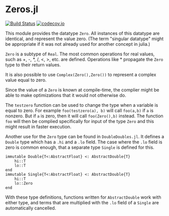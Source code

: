 # Zeros.jl

[![Build Status](https://travis-ci.org/perrutquist/Zeros.jl.svg?branch=master)](https://travis-ci.org/perrutquist/Zeros.jl)
[![codecov.io](http://codecov.io/github/perrutquist/Zeros.jl/coverage.svg?branch=master)](http://codecov.io/github/perrutquist/Zeros.jl?branch=master)

This module provides the datatype `Zero`. All instances of this datatype are identical, and represent the value zero. (The term "singular datatype" might be appropriate if it was not already used for another concept in julia.)

`Zero` is a subtype of `Real`. The most common operations for real values, such as +, -, \*, /, <, >, etc. are defined. Operations like * propagate the `Zero` type to their return values.

It is also possible to use `Complex(Zero(),Zero())` to represent a complex value equal to zero.

Since the value of a `Zero` is known at compile-time, the complier might be able to make optimizations that it would not otherwise do.

The `testzero` function can be used to change the type when a variable is equal to zero. For example `foo(testzero(a), b)` will call `foo(a,b)` if `a` is nonzero. But if `a` is zero, then it will call `foo(Zero(),b)` instead. The function `foo` will then be complied specifically for input of the type `Zero` and this might result in faster execution.

Another use for the `Zero` type can be found in `DoubleDoubles.jl`. It defines a `Double` type which has a `.hi` and a `.lo` field. The case where the `.lo` field is zero is common enough, that a separate type `Single` is defined for this.
```
immutable Double{T<:AbstractFloat} <: AbstractDouble{T}
    hi::T
    lo::T
end
immutable Single{T<:AbstractFloat} <: AbstractDouble{T}
    hi::T
    lo::Zero
end
```
With these type definitions, functions written for `AbstractDouble` work with
either type, and terms that are multiplied with the `.lo` field of a `Single` are automatically cancelled.
